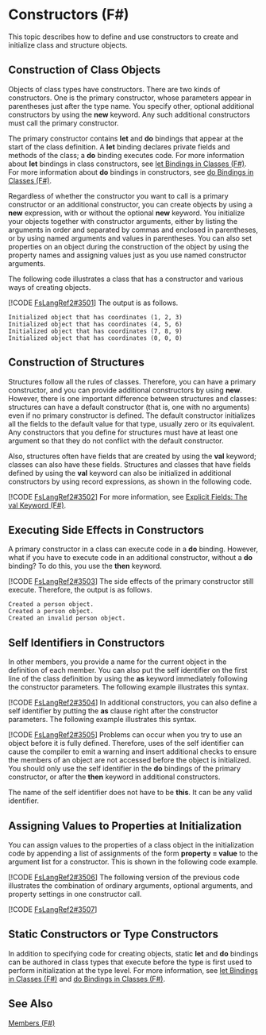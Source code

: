 # Constructors (F#)

This topic describes how to define and use constructors to create and initialize class and structure objects.


## Construction of Class Objects
Objects of class types have constructors. There are two kinds of constructors. One is the primary constructor, whose parameters appear in parentheses just after the type name. You specify other, optional additional constructors by using the **new** keyword. Any such additional constructors must call the primary constructor.

The primary constructor contains **let** and **do** bindings that appear at the start of the class definition. A **let** binding declares private fields and methods of the class; a **do** binding executes code. For more information about **let** bindings in class constructors, see [let Bindings in Classes &#40;F&#35;&#41;](let+Bindings+in+Classes+28%F%2329%.md). For more information about **do** bindings in constructors, see [do Bindings in Classes &#40;F&#35;&#41;](do+Bindings+in+Classes+28%F%2329%.md).

Regardless of whether the constructor you want to call is a primary constructor or an additional constructor, you can create objects by using a **new** expression, with or without the optional **new** keyword. You initialize your objects together with constructor arguments, either by listing the arguments in order and separated by commas and enclosed in parentheses, or by using named arguments and values in parentheses. You can also set properties on an object during the construction of the object by using the property names and assigning values just as you use named constructor arguments.

The following code illustrates a class that has a constructor and various ways of creating objects.

[!CODE [FsLangRef2#3501](../CodeSnippet/VS_Snippets_Fsharp/fslangref2/FSharp/fs/constructors.fs#3501)]
    The output is as follows.


```
Initialized object that has coordinates (1, 2, 3)
Initialized object that has coordinates (4, 5, 6)
Initialized object that has coordinates (7, 8, 9)
Initialized object that has coordinates (0, 0, 0)
```

## Construction of Structures
Structures follow all the rules of classes. Therefore, you can have a primary constructor, and you can provide additional constructors by using **new**. However, there is one important difference between structures and classes: structures can have a default constructor (that is, one with no arguments) even if no primary constructor is defined. The default constructor initializes all the fields to the default value for that type, usually zero or its equivalent. Any constructors that you define for structures must have at least one argument so that they do not conflict with the default constructor.

Also, structures often have fields that are created by using the **val** keyword; classes can also have these fields. Structures and classes that have fields defined by using the **val** keyword can also be initialized in additional constructors by using record expressions, as shown in the following code.

[!CODE [FsLangRef2#3502](../CodeSnippet/VS_Snippets_Fsharp/fslangref2/FSharp/fs/constructors.fs#3502)]
    For more information, see [Explicit Fields: The val Keyword &#40;F&#35;&#41;](Explicit+Fields%3A+The+val+Keyword+28%F%2329%.md).


## Executing Side Effects in Constructors
A primary constructor in a class can execute code in a **do** binding. However, what if you have to execute code in an additional constructor, without a **do** binding? To do this, you use the **then** keyword.

[!CODE [FsLangRef2#3503](../CodeSnippet/VS_Snippets_Fsharp/fslangref2/FSharp/fs/constructors.fs#3503)]
    The side effects of the primary constructor still execute. Therefore, the output is as follows.


```
Created a person object.
Created a person object.
Created an invalid person object.
```

## Self Identifiers in Constructors
In other members, you provide a name for the current object in the definition of each member. You can also put the self identifier on the first line of the class definition by using the **as** keyword immediately following the constructor parameters. The following example illustrates this syntax.

[!CODE [FsLangRef2#3504](../CodeSnippet/VS_Snippets_Fsharp/fslangref2/FSharp/fs/constructors.fs#3504)]
    In additional constructors, you can also define a self identifier by putting the **as** clause right after the constructor parameters. The following example illustrates this syntax.

[!CODE [FsLangRef2#3505](../CodeSnippet/VS_Snippets_Fsharp/fslangref2/FSharp/fs/constructors.fs#3505)]
    Problems can occur when you try to use an object before it is fully defined. Therefore, uses of the self identifier can cause the compiler to emit a warning and insert additional checks to ensure the members of an object are not accessed before the object is initialized. You should only use the self identifier in the **do** bindings of the primary constructor, or after the **then** keyword in additional constructors.

The name of the self identifier does not have to be **this**. It can be any valid identifier.


## Assigning Values to Properties at Initialization
You can assign values to the properties of a class object in the initialization code by appending a list of assignments of the form **property = value** to the argument list for a constructor. This is shown in the following code example.

[!CODE [FsLangRef2#3506](../CodeSnippet/VS_Snippets_Fsharp/fslangref2/FSharp/fs/constructors.fs#3506)]
    The following version of the previous code illustrates the combination of ordinary arguments, optional arguments, and property settings in one constructor call.

[!CODE [FsLangRef2#3507](../CodeSnippet/VS_Snippets_Fsharp/fslangref2/FSharp/fs/constructors.fs#3507)]
    
## Static Constructors or Type Constructors
In addition to specifying code for creating objects, static **let** and **do** bindings can be authored in class types that execute before the type is first used to perform initialization at the type level. For more information, see [let Bindings in Classes &#40;F&#35;&#41;](let+Bindings+in+Classes+28%F%2329%.md) and [do Bindings in Classes &#40;F&#35;&#41;](do+Bindings+in+Classes+28%F%2329%.md).


## See Also
[Members &#40;F&#35;&#41;](Members+28%F%2329%.md)


